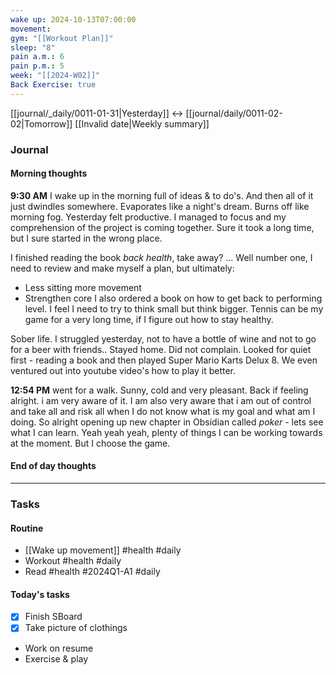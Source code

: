 ```yaml
---
wake up: 2024-10-13T07:00:00
movement: 
gym: "[[Workout Plan]]"
sleep: "8"
pain a.m.: 6
pain p.m.: 5
week: "[[2024-W02]]"
Back Exercise: true
---
```

[[journal/_daily/0011-01-31|Yesterday]] <-> [[journal/daily/0011-02-02|Tomorrow]]
[[Invalid date|Weekly summary]]
### Journal
#### Morning thoughts

**9:30 AM**
I wake up in the morning full of ideas & to do's. And then all of it just dwindles somewhere. Evaporates like a night's dream. Burns off like morning fog. 
Yesterday felt productive. I managed to focus and my comprehension of the project is coming together. 
Sure it took a long time, but I sure started in the wrong place. 

I finished reading the book *back health*, take away? ... 
Well number one, I need to review and make myself a plan, but ultimately:
* Less sitting more movement
* Strengthen core
I also ordered a book on how to get back to performing level. I feel I need to try to think small but think bigger. Tennis can be my game for a very long time, if I figure out how to stay healthy. 

Sober life. I struggled yesterday, not to have a bottle of wine and not to go for a beer with friends..
Stayed home. Did not complain. Looked for quiet first - reading a book and then played Super Mario Karts Delux 8. We even ventured out into youtube video's how to play it better. 

**12:54 PM**
went for a walk. Sunny, cold and very pleasant. Back if feeling alright. i am very aware of it. I am also very aware that i am out of control and take all and risk all when I do not know what is my goal and what am I doing. 
So alright opening up new chapter in Obsidian called *poker* - lets see what I can learn. Yeah yeah yeah, plenty of things I can be working towards at the moment. But I choose the game. 

#### End of day thoughts


-----
### Tasks 

#### Routine

- [[Wake up movement]] #health #daily
- Workout #health #daily 
- Read #health #2024Q1-A1 #daily

#### Today's tasks

- [x] Finish SBoard
- [x] Take picture of clothings
- Work on resume
- Exercise & play